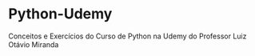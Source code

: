 # Python-Udemy
 Conceitos e Exercícios do Curso de Python na Udemy do Professor Luiz Otávio Miranda
